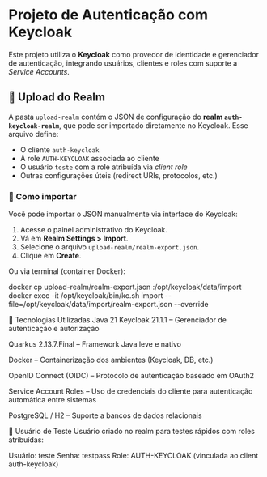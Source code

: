# Projeto de Autenticação com Keycloak

Este projeto utiliza o **Keycloak** como provedor de identidade e gerenciador de autenticação, integrando usuários, clientes e roles com suporte a *Service Accounts*.

## 📂 Upload do Realm

A pasta `upload-realm` contém o JSON de configuração do **realm `auth-keycloak-realm`**, que pode ser importado diretamente no Keycloak. Esse arquivo define:

- O cliente `auth-keycloak`
- A role `AUTH-KEYCLOAK` associada ao cliente
- O usuário `teste` com a role atribuída via *client role*
- Outras configurações úteis (redirect URIs, protocolos, etc.)

### 🔁 Como importar

Você pode importar o JSON manualmente via interface do Keycloak:

1. Acesse o painel administrativo do Keycloak.
2. Vá em **Realm Settings > Import**.
3. Selecione o arquivo `upload-realm/realm-export.json`.
4. Clique em **Create**.

Ou via terminal (container Docker):

docker cp upload-realm/realm-export.json <nome-do-container>:/opt/keycloak/data/import
docker exec -it <nome-do-container> /opt/keycloak/bin/kc.sh import --file=/opt/keycloak/data/import/realm-export.json --override

🧪 Tecnologias Utilizadas
Java 21
Keycloak 21.1.1 – Gerenciador de autenticação e autorização

Quarkus 2.13.7.Final – Framework Java leve e nativo

Docker – Containerização dos ambientes (Keycloak, DB, etc.)

OpenID Connect (OIDC) – Protocolo de autenticação baseado em OAuth2

Service Account Roles – Uso de credenciais do cliente para autenticação automática entre sistemas

PostgreSQL / H2 – Suporte a bancos de dados relacionais

👤 Usuário de Teste
Usuário criado no realm para testes rápidos com roles atribuídas:

Usuário: teste 
Senha: testpass
Role: AUTH-KEYCLOAK (vinculada ao client auth-keycloak)
